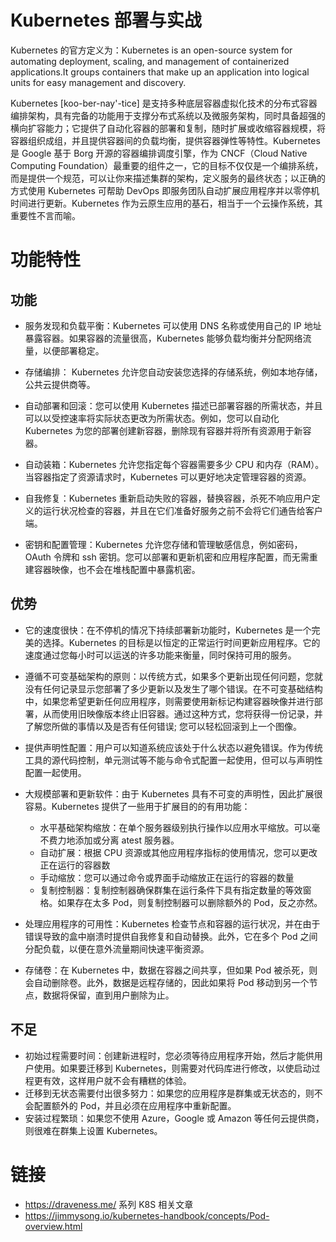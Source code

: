 # Kubernetes 部署与实战

Kubernetes 的官方定义为：Kubernetes is an open-source system for automating deployment, scaling, and management of containerized applications.It groups containers that make up an application into logical units for easy management and discovery.

Kubernetes [koo-ber-nay'-tice] 是支持多种底层容器虚拟化技术的分布式容器编排架构，具有完备的功能用于支撑分布式系统以及微服务架构，同时具备超强的横向扩容能力；它提供了自动化容器的部署和复制，随时扩展或收缩容器规模，将容器组织成组，并且提供容器间的负载均衡，提供容器弹性等特性。Kubernetes 是 Google 基于 Borg 开源的容器编排调度引擎，作为 CNCF（Cloud Native Computing Foundation）最重要的组件之一，它的目标不仅仅是一个编排系统，而是提供一个规范，可以让你来描述集群的架构，定义服务的最终状态；以正确的方式使用 Kubernetes 可帮助 DevOps 即服务团队自动扩展应用程序并以零停机时间进行更新。Kubernetes 作为云原生应用的基石，相当于一个云操作系统，其重要性不言而喻。

# 功能特性

## 功能

- 服务发现和负载平衡：Kubernetes 可以使用 DNS 名称或使用自己的 IP 地址暴露容器。如果容器的流量很高，Kubernetes 能够负载均衡并分配网络流量，以便部署稳定。

- 存储编排： Kubernetes 允许您自动安装您选择的存储系统，例如本地存储，公共云提供商等。

- 自动部署和回滚：您可以使用 Kubernetes 描述已部署容器的所需状态，并且可以以受控速率将实际状态更改为所需状态。例如，您可以自动化 Kubernetes 为您的部署创建新容器，删除现有容器并将所有资源用于新容器。

- 自动装箱：Kubernetes 允许您指定每个容器需要多少 CPU 和内存（RAM）。当容器指定了资源请求时，Kubernetes 可以更好地决定管理容器的资源。

- 自我修复：Kubernetes 重新启动失败的容器，替换容器，杀死不响应用户定义的运行状况检查的容器，并且在它们准备好服务之前不会将它们通告给客户端。

- 密钥和配置管理：Kubernetes 允许您存储和管理敏感信息，例如密码，OAuth 令牌和 ssh 密钥。您可以部署和更新机密和应用程序配置，而无需重建容器映像，也不会在堆栈配置中暴露机密。

## 优势

- 它的速度很快：在不停机的情况下持续部署新功能时，Kubernetes 是一个完美的选择。Kubernetes 的目标是以恒定的正常运行时间更新应用程序。它的速度通过您每小时可以运送的许多功能来衡量，同时保持可用的服务。

- 遵循不可变基础架构的原则：以传统方式，如果多个更新出现任何问题，您就没有任何记录显示您部署了多少更新以及发生了哪个错误。在不可变基础结构中，如果您希望更新任何应用程序，则需要使用新标记构建容器映像并进行部署，从而使用旧映像版本终止旧容器。通过这种方式，您将获得一份记录，并了解您所做的事情以及是否有任何错误; 您可以轻松回滚到上一个图像。

- 提供声明性配置：用户可以知道系统应该处于什么状态以避免错误。作为传统工具的源代码控制，单元测试等不能与命令式配置一起使用，但可以与声明性配置一起使用。

- 大规模部署和更新软件：由于 Kubernetes 具有不可变的声明性，因此扩展很容易。Kubernetes 提供了一些用于扩展目的的有用功能：

  - 水平基础架构缩放：在单个服务器级别执行操作以应用水平缩放。可以毫不费力地添加或分离 atest 服务器。
  - 自动扩展：根据 CPU 资源或其他应用程序指标的使用情况，您可以更改正在运行的容器数
  - 手动缩放：您可以通过命令或界面手动缩放正在运行的容器的数量
  - 复制控制器：复制控制器确保群集在运行条件下具有指定数量的等效窗格。如果存在太多 Pod，则复制控制器可以删除额外的 Pod，反之亦然。

- 处理应用程序的可用性：Kubernetes 检查节点和容器的运行状况，并在由于错误导致的盒中崩溃时提供自我修复和自动替换。此外，它在多个 Pod 之间分配负载，以便在意外流量期间快速平衡资源。

- 存储卷：在 Kubernetes 中，数据在容器之间共享，但如果 Pod 被杀死，则会自动删除卷。此外，数据是远程存储的，因此如果将 Pod 移动到另一个节点，数据将保留，直到用户删除为止。

## 不足

- 初始过程需要时间：创建新进程时，您必须等待应用程序开始，然后才能供用户使用。如果要迁移到 Kubernetes，则需要对代码库进行修改，以使启动过程更有效，这样用户就不会有糟糕的体验。
- 迁移到无状态需要付出很多努力：如果您的应用程序是群集或无状态的，则不会配置额外的 Pod，并且必须在应用程序中重新配置。
- 安装过程繁琐：如果您不使用 Azure，Google 或 Amazon 等任何云提供商，则很难在群集上设置 Kubernetes。

# 链接

- https://draveness.me/ 系列 K8S 相关文章
- https://jimmysong.io/kubernetes-handbook/concepts/Pod-overview.html

